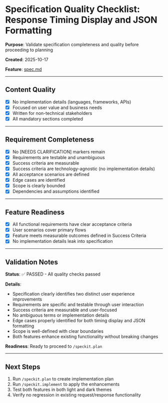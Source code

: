 # Specification Quality Checklist: Response Timing Display and JSON Formatting

**Purpose**: Validate specification completeness and quality before proceeding to planning

**Created**: 2025-10-17

**Feature**: [spec.md](../spec.md)

---

## Content Quality

- [x] No implementation details (languages, frameworks, APIs)
- [x] Focused on user value and business needs
- [x] Written for non-technical stakeholders
- [x] All mandatory sections completed

---

## Requirement Completeness

- [x] No [NEEDS CLARIFICATION] markers remain
- [x] Requirements are testable and unambiguous
- [x] Success criteria are measurable
- [x] Success criteria are technology-agnostic (no implementation details)
- [x] All acceptance scenarios are defined
- [x] Edge cases are identified
- [x] Scope is clearly bounded
- [x] Dependencies and assumptions identified

---

## Feature Readiness

- [x] All functional requirements have clear acceptance criteria
- [x] User scenarios cover primary flows
- [x] Feature meets measurable outcomes defined in Success Criteria
- [x] No implementation details leak into specification

---

## Validation Notes

**Status**: ✅ PASSED - All quality checks passed

**Details**:
- Specification clearly identifies two distinct user experience improvements
- Requirements are specific and testable through user interaction
- Success criteria are measurable and user-focused
- No ambiguous terms or implementation details
- Edge cases properly identified for both timing display and JSON formatting
- Scope is well-defined with clear boundaries
- Both features enhance existing functionality without breaking changes

**Readiness**: Ready to proceed to `/speckit.plan`

---

## Next Steps

1. Run `/speckit.plan` to create implementation plan
2. Run `/speckit.implement` to apply the enhancements
3. Test both features in both light and dark themes
4. Verify no regression in existing request/response functionality
